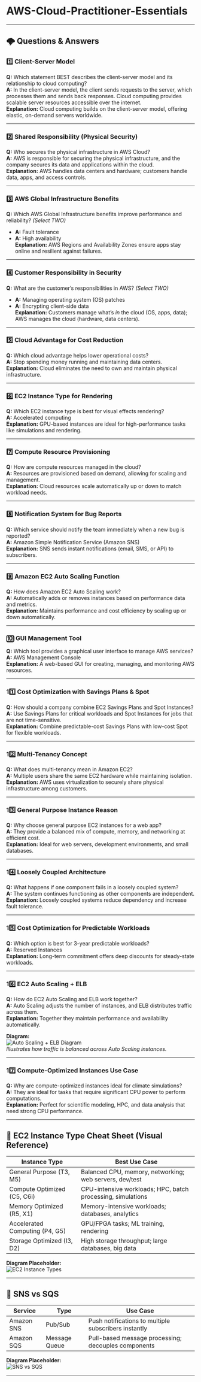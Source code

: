 # AWS-Cloud-Practitioner-Essentials

---

## 🌩️ Questions & Answers

### 1️⃣ Client-Server Model
**Q:** Which statement BEST describes the client-server model and its relationship to cloud computing?  
**A:** In the client-server model, the client sends requests to the server, which processes them and sends back responses. Cloud computing provides scalable server resources accessible over the internet.  
**Explanation:** Cloud computing builds on the client-server model, offering elastic, on-demand servers worldwide.

---

### 2️⃣ Shared Responsibility (Physical Security)
**Q:** Who secures the physical infrastructure in AWS Cloud?  
**A:** AWS is responsible for securing the physical infrastructure, and the company secures its data and applications within the cloud.  
**Explanation:** AWS handles data centers and hardware; customers handle data, apps, and access controls.

---

### 3️⃣ AWS Global Infrastructure Benefits
**Q:** Which AWS Global Infrastructure benefits improve performance and reliability? *(Select TWO)*  
- **A:** Fault tolerance  
- **A:** High availability  
**Explanation:** AWS Regions and Availability Zones ensure apps stay online and resilient against failures.

---

### 4️⃣ Customer Responsibility in Security
**Q:** What are the customer’s responsibilities in AWS? *(Select TWO)*  
- **A:** Managing operating system (OS) patches  
- **A:** Encrypting client-side data  
**Explanation:** Customers manage what’s *in* the cloud (OS, apps, data); AWS manages the cloud (hardware, data centers).

---

### 5️⃣ Cloud Advantage for Cost Reduction
**Q:** Which cloud advantage helps lower operational costs?  
**A:** Stop spending money running and maintaining data centers.  
**Explanation:** Cloud eliminates the need to own and maintain physical infrastructure.

---

### 6️⃣ EC2 Instance Type for Rendering
**Q:** Which EC2 instance type is best for visual effects rendering?  
**A:** Accelerated computing  
**Explanation:** GPU-based instances are ideal for high-performance tasks like simulations and rendering.

---

### 7️⃣ Compute Resource Provisioning
**Q:** How are compute resources managed in the cloud?  
**A:** Resources are provisioned based on demand, allowing for scaling and management.  
**Explanation:** Cloud resources scale automatically up or down to match workload needs.

---

### 8️⃣ Notification System for Bug Reports
**Q:** Which service should notify the team immediately when a new bug is reported?  
**A:** Amazon Simple Notification Service (Amazon SNS)  
**Explanation:** SNS sends instant notifications (email, SMS, or API) to subscribers.

---

### 9️⃣ Amazon EC2 Auto Scaling Function
**Q:** How does Amazon EC2 Auto Scaling work?  
**A:** Automatically adds or removes instances based on performance data and metrics.  
**Explanation:** Maintains performance and cost efficiency by scaling up or down automatically.

---

### 🔟 GUI Management Tool
**Q:** Which tool provides a graphical user interface to manage AWS services?  
**A:** AWS Management Console  
**Explanation:** A web-based GUI for creating, managing, and monitoring AWS resources.

---

### 11️⃣ Cost Optimization with Savings Plans & Spot
**Q:** How should a company combine EC2 Savings Plans and Spot Instances?  
**A:** Use Savings Plans for critical workloads and Spot Instances for jobs that are not time-sensitive.  
**Explanation:** Combine predictable-cost Savings Plans with low-cost Spot for flexible workloads.

---

### 12️⃣ Multi-Tenancy Concept
**Q:** What does multi-tenancy mean in Amazon EC2?  
**A:** Multiple users share the same EC2 hardware while maintaining isolation.  
**Explanation:** AWS uses virtualization to securely share physical infrastructure among customers.

---

### 13️⃣ General Purpose Instance Reason
**Q:** Why choose general purpose EC2 instances for a web app?  
**A:** They provide a balanced mix of compute, memory, and networking at efficient cost.  
**Explanation:** Ideal for web servers, development environments, and small databases.

---

### 14️⃣ Loosely Coupled Architecture
**Q:** What happens if one component fails in a loosely coupled system?  
**A:** The system continues functioning as other components are independent.  
**Explanation:** Loosely coupled systems reduce dependency and increase fault tolerance.

---

### 15️⃣ Cost Optimization for Predictable Workloads
**Q:** Which option is best for 3-year predictable workloads?  
**A:** Reserved Instances  
**Explanation:** Long-term commitment offers deep discounts for steady-state workloads.

---

### 16️⃣ EC2 Auto Scaling + ELB
**Q:** How do EC2 Auto Scaling and ELB work together?  
**A:** Auto Scaling adjusts the number of instances, and ELB distributes traffic across them.  
**Explanation:** Together they maintain performance and availability automatically.

**Diagram:**  
![Auto Scaling + ELB Diagram](https://via.placeholder.com/600x300?text=Auto+Scaling+%2B+ELB+Diagram)  
*Illustrates how traffic is balanced across Auto Scaling instances.*

---

### 17️⃣ Compute-Optimized Instances Use Case
**Q:** Why are compute-optimized instances ideal for climate simulations?  
**A:** They are ideal for tasks that require significant CPU power to perform computations.  
**Explanation:** Perfect for scientific modeling, HPC, and data analysis that need strong CPU performance.

---

## 🔹 EC2 Instance Type Cheat Sheet (Visual Reference)

| Instance Type        | Best Use Case |
|---------------------|---------------|
| General Purpose (T3, M5) | Balanced CPU, memory, networking; web servers, dev/test |
| Compute Optimized (C5, C6i) | CPU-intensive workloads; HPC, batch processing, simulations |
| Memory Optimized (R5, X1) | Memory-intensive workloads; databases, analytics |
| Accelerated Computing (P4, G5) | GPU/FPGA tasks; ML training, rendering |
| Storage Optimized (I3, D2) | High storage throughput; large databases, big data |

**Diagram Placeholder:**  
![EC2 Instance Types](https://via.placeholder.com/600x300?text=EC2+Instance+Types+Diagram)

---

## 🔹 SNS vs SQS

| Service | Type | Use Case |
|---------|------|---------|
| Amazon SNS | Pub/Sub | Push notifications to multiple subscribers instantly |
| Amazon SQS | Message Queue | Pull-based message processing; decouples components |

**Diagram Placeholder:**  
![SNS vs SQS](https://via.placeholder.com/600x300?text=SNS+vs+SQS+Diagram)

---


